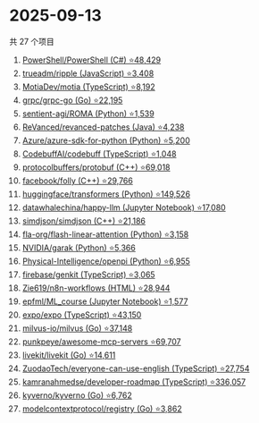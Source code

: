 # 2025-09-13

共 27 个项目

<!-- BEGIN GITHUB -->
<!-- 最后更新时间 2025-09-13 22:06:39 +0800 -->
1. [PowerShell/PowerShell (C#) ⭐48,429](https://github.com/PowerShell/PowerShell)
1. [trueadm/ripple (JavaScript) ⭐3,408](https://github.com/trueadm/ripple)
1. [MotiaDev/motia (TypeScript) ⭐8,192](https://github.com/MotiaDev/motia)
1. [grpc/grpc-go (Go) ⭐22,195](https://github.com/grpc/grpc-go)
1. [sentient-agi/ROMA (Python) ⭐1,539](https://github.com/sentient-agi/ROMA)
1. [ReVanced/revanced-patches (Java) ⭐4,238](https://github.com/ReVanced/revanced-patches)
1. [Azure/azure-sdk-for-python (Python) ⭐5,200](https://github.com/Azure/azure-sdk-for-python)
1. [CodebuffAI/codebuff (TypeScript) ⭐1,048](https://github.com/CodebuffAI/codebuff)
1. [protocolbuffers/protobuf (C++) ⭐69,018](https://github.com/protocolbuffers/protobuf)
1. [facebook/folly (C++) ⭐29,766](https://github.com/facebook/folly)
1. [huggingface/transformers (Python) ⭐149,526](https://github.com/huggingface/transformers)
1. [datawhalechina/happy-llm (Jupyter Notebook) ⭐17,080](https://github.com/datawhalechina/happy-llm)
1. [simdjson/simdjson (C++) ⭐21,186](https://github.com/simdjson/simdjson)
1. [fla-org/flash-linear-attention (Python) ⭐3,158](https://github.com/fla-org/flash-linear-attention)
1. [NVIDIA/garak (Python) ⭐5,366](https://github.com/NVIDIA/garak)
1. [Physical-Intelligence/openpi (Python) ⭐6,955](https://github.com/Physical-Intelligence/openpi)
1. [firebase/genkit (TypeScript) ⭐3,065](https://github.com/firebase/genkit)
1. [Zie619/n8n-workflows (HTML) ⭐28,944](https://github.com/Zie619/n8n-workflows)
1. [epfml/ML_course (Jupyter Notebook) ⭐1,577](https://github.com/epfml/ML_course)
1. [expo/expo (TypeScript) ⭐43,150](https://github.com/expo/expo)
1. [milvus-io/milvus (Go) ⭐37,148](https://github.com/milvus-io/milvus)
1. [punkpeye/awesome-mcp-servers ⭐69,707](https://github.com/punkpeye/awesome-mcp-servers)
1. [livekit/livekit (Go) ⭐14,611](https://github.com/livekit/livekit)
1. [ZuodaoTech/everyone-can-use-english (TypeScript) ⭐27,754](https://github.com/ZuodaoTech/everyone-can-use-english)
1. [kamranahmedse/developer-roadmap (TypeScript) ⭐336,057](https://github.com/kamranahmedse/developer-roadmap)
1. [kyverno/kyverno (Go) ⭐6,762](https://github.com/kyverno/kyverno)
1. [modelcontextprotocol/registry (Go) ⭐3,862](https://github.com/modelcontextprotocol/registry)
<!-- END GITHUB -->